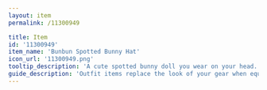 ```yaml
---
layout: item
permalink: /11300949

title: Item
id: '11300949'
item_name: 'Bunbun Spotted Bunny Hat'
icon_url: '11300949.png'
tooltip_description: 'A cute spotted bunny doll you wear on your head.'
guide_description: 'Outfit items replace the look of your gear when equipped.'
---
```


